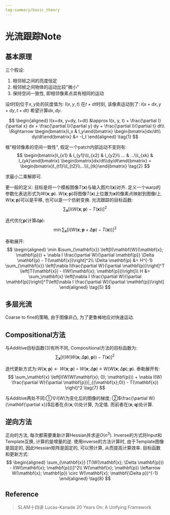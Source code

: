 ```yaml
---
tag:summary/basic_theory
---
```

# 光流跟踪Note
## 基本原理
三个假设:
1. 相邻帧之间的亮度恒定
2. 相邻帧之间物体的运动比较"微小"
3. 保持空间一致性, 即相邻像素点具有相同的运动

设$t$时刻位于$x, y$处的灰度值为: $I(x, y, t)$
在$t+dt$时刻, 该像素运动到了: $I(x+dx, y+dy, t+dt)$
希望计算$dx, dy$.

$$
\begin{aligned}
I(x+dx, y+dy, t+dt) &\approx I(x, y, t) + \frac{\partial I}{\partial x} dx + \frac{\partial I}{\partial y} dy + \frac{\partial I}{\partial t} dt\\
\Rightarrow \begin{bmatrix}I_x & I_y\end{bmatrix} \begin{bmatrix}dx/dt\\ dy/dt\end{bmatrix} &= -I_t
\end{aligned} \tag{1}
$$

根"相邻像素的空间一致性", 假定一个patch内部运动不变则有:
$$
\begin{bmatrix}I_{x1} & I_{y1}\\I_{x2} & I_{y2}\\ ... & ...\\I_{xk} & I_{yk}\end{bmatrix} \begin{bmatrix}dx/dt\\dy/dt\end{bmatrix} = \begin{bmatrix}I_{t1}\\I_{t2}\\...\\I_{tk}\end{bmatrix} \tag{2}
$$

求最小二乘解即可.

更一般的定义:
目标是将一个模板图像$T(\mathbf{x})$与输入图片$I(\mathbf{x})$对齐. 定义一个warp的参数化表达形式为$W(\mathbf{x}; \mathbf{p})$. $W(\mathbf{x}; \mathbf{p})$将图像$T(\mathbf{x})$上位置为$\mathbf{x}$的像素点映射到图像$I$上. $W(\mathbf{x}; \mathbf{p})$可以是平移, 也可以是一个仿射变换. 光流跟踪的目标函数:
$$
\sum_\mathbf{x} \left[I(W(\mathbf{x}; \mathbf{p}) - T(\mathbf{x}))\right]^2 \tag{3}
$$

迭代优化$\mathbf{p}$(计算$\Delta \mathbf{p}$):
$$
\min \sum_\mathbf{x} \left[I(W(\mathbf{x}; \mathbf{p}+\Delta \mathbf{p}) - T(\mathbf{x}))\right]^2 \tag{4}
$$

泰勒展开:
$$
\begin{aligned}
\min &\sum_{\mathbf{x}} \left[I(\mathbf{W}(\mathbf{x}; \mathbf{p})) + \nabla I \frac{\partial W}{\partial \mathbf{p}} \Delta \mathbf{p} - T(\mathbf{x})\right]^2\\
\Delta \mathbf{p} &= H^{-1} \sum_{\mathbf{x}} \left[\nabla I\frac{\partial W}{\partial \mathbf{p}}\right]^T \left[T(\mathbf{x}) - I(W(\mathbf{x}; \mathbf{p}))\right]\\
H &= \sum_\mathbf{x} \left[\nabla I \frac{\partial W}{\partial \mathbf{p}}\right]^T\left[\nabla I \frac{\partial W}{\partial \mathbf{p}}\right]
\end{aligned} \tag{5}
$$

## 多层光流
Coarse to fine的策略, 由于图像非凸, 为了更鲁棒地应对快速运动.

## Compositional方法
与Additive目标函数(3)有所不同, Compositional方法的目标函数为:
$$
\sum_{\mathbf{x}} [I(W(W(\mathbf{x}; \Delta \mathbf{p}), \mathbf{p})) - T(\mathbf{x})]^2 \tag{6}
$$

迭代更新方式为:$W(\mathbf{x}; \mathbf{p}) \leftarrow W(\mathbf{x}; \mathbf{p}) \circ W(\mathbf{x}; \Delta \mathbf{p}) \equiv W(W(\mathbf{x}; \Delta \mathbf{p}); \mathbf{p})$. 泰勒展开有:
$$
\sum_\mathbf{x} \left[I(W(W(\mathbf{x}; 0); \mathbf{p})) + \nabla I(W) \frac{\partial W}{\partial \mathbf{p}}|_{(\mathbf{x};0)} - T(\mathbf{x}) \right]^2 \tag{7}
$$

与Additive两处不同:①$\nabla I(W)$为变化后的图像的梯度; ②$\frac{\partial W}{\mathbf{\partial x}}$后者在点$(\mathbf{x}; 0)$处计算, 为定值. 而前者在$(\mathbf{x}; \mathbf{q})$处计算.

## 逆向方法
正向的方法, 每次都需要重新计算Hessian并求逆$O(n^3)$. Inverse的方式将Input和Template互换, 计算的是增量的逆. 使用inverse的方法计算时, 由于Template图像是固定的, 因此Hessian矩阵是固定的, 可以预计算, 从而提高计算效率. 目标函数和更新方式:
$$
\begin{aligned}
\sum_{\mathbf{x}} [T(W(\mathbf{x}; \Delta \mathbf{p})) - I(W(\mathbf{x}; \mathbf{p}))]^2\\
W(\mathbf{x}; \mathbf{p}) \leftarrow W(\mathbf{x}; \mathbf{p}) \circ W(\mathbf{x}; \mathbf{\Delta p})^{-1}
\end{aligned}
\tag{8}
$$

## Reference
> SLAM十四讲
> Lucas-Kanade 20 Years On: A Unifying Framework
